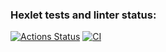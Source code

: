 ### Hexlet tests and linter status:
[![Actions Status](https://github.com/ayshvab/devops-for-programmers-project-74/actions/workflows/hexlet-check.yml/badge.svg)](https://github.com/ayshvab/devops-for-programmers-project-74/actions)
[![CI](https://github.com/ayshvab/devops-for-programmers-project-74/actions/workflows/ci.yml/badge.svg)](https://github.com/ayshvab/devops-for-programmers-project-74/actions)
